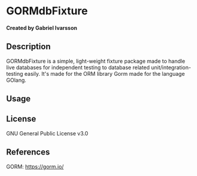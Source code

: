 # GORMdbFixture
#### Created by Gabriel Ivarsson

## Description
GORMdbFixture is a simple, light-weight fixture package made to handle live databases for independent testing to database related unit/integration-testing easily. It's made for the ORM library Gorm made for the language GOlang.

## Usage

## License
GNU General Public License v3.0

## References
GORM: https://gorm.io/
